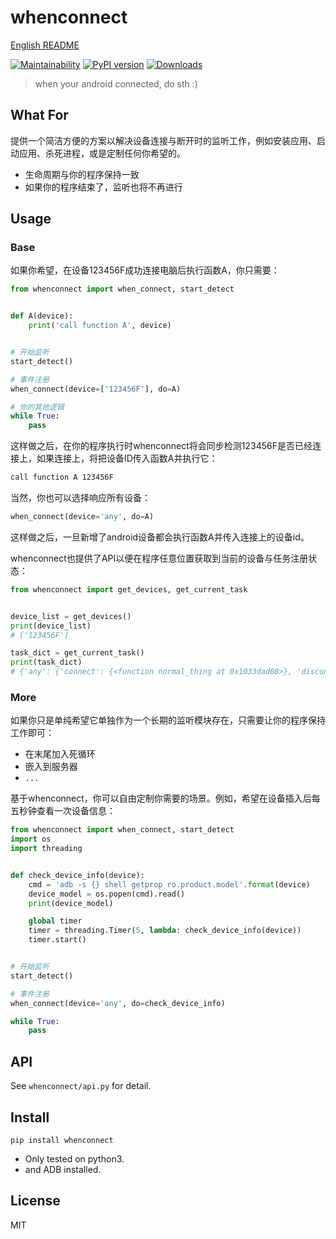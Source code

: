 # whenconnect

[English README](https://github.com/williamfzc/whenconnect/blob/master/README.md)

[![Maintainability](https://api.codeclimate.com/v1/badges/c6e406c3416bbbcbd898/maintainability)](https://codeclimate.com/github/williamfzc/whenconnect/maintainability)
[![PyPI version](https://badge.fury.io/py/whenconnect.svg)](https://badge.fury.io/py/whenconnect)
[![Downloads](https://pepy.tech/badge/whenconnect)](https://pepy.tech/project/whenconnect)

> when your android connected, do sth :)

## What For

提供一个简洁方便的方案以解决设备连接与断开时的监听工作，例如安装应用、启动应用、杀死进程，或是定制任何你希望的。

- 生命周期与你的程序保持一致
- 如果你的程序结束了，监听也将不再进行

## Usage

### Base

如果你希望，在设备123456F成功连接电脑后执行函数A，你只需要：

```python
from whenconnect import when_connect, start_detect


def A(device):
    print('call function A', device)


# 开始监听
start_detect()

# 事件注册
when_connect(device=['123456F'], do=A)

# 你的其他逻辑
while True:
    pass
```

这样做之后，在你的程序执行时whenconnect将会同步检测123456F是否已经连接上，如果连接上，将把设备ID传入函数A并执行它：

```bash
call function A 123456F
```

当然，你也可以选择响应所有设备：

```python
when_connect(device='any', do=A)
```

这样做之后，一旦新增了android设备都会执行函数A并传入连接上的设备id。

whenconnect也提供了API以便在程序任意位置获取到当前的设备与任务注册状态：

```python
from whenconnect import get_devices, get_current_task


device_list = get_devices()
print(device_list)
# ['123456F']

task_dict = get_current_task()
print(task_dict)
# {'any': {'connect': {<function normal_thing at 0x1033dad08>}, 'disconnect': {<function lose_connect at 0x1068d5b70>}}, 'specific': {'123': {'connect': {<function special_thing at 0x101dc8ea0>}}, 'def456': {'connect': {<function special_thing at 0x101dc8ea0>}}}}
```

### More

如果你只是单纯希望它单独作为一个长期的监听模块存在，只需要让你的程序保持工作即可：

- 在末尾加入死循环
- 嵌入到服务器
- `...`

基于whenconnect，你可以自由定制你需要的场景。例如，希望在设备插入后每五秒钟查看一次设备信息：

```python
from whenconnect import when_connect, start_detect
import os
import threading


def check_device_info(device):
    cmd = 'adb -s {} shell getprop ro.product.model'.format(device)
    device_model = os.popen(cmd).read()
    print(device_model)

    global timer
    timer = threading.Timer(5, lambda: check_device_info(device))
    timer.start()


# 开始监听
start_detect()

# 事件注册
when_connect(device='any', do=check_device_info)

while True:
    pass
```

## API

See `whenconnect/api.py` for detail.

## Install

```
pip install whenconnect
```

- Only tested on python3.
- and ADB installed.

## License

MIT

